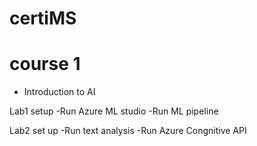 # certiMS

# course 1
- Introduction to AI

Lab1 setup
-Run Azure ML studio
-Run ML pipeline

Lab2 set up
-Run text analysis
-Run Azure Congnitive API
